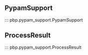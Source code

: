 ## PypamSupport

::: pbp.pypam_support.PypamSupport

## ProcessResult

::: pbp.pypam_support.ProcessResult
